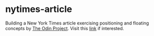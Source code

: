# nytimes-article
Building a New York Times article exercising positioning and floating concepts by [The Odin Project][1].
Visit this [link][2] if interested.

[1]:http://www.theodinproject.com/courses/html5-and-css3/lessons/positioning-and-floating-elements
[2]:https://ismailarafa.github.io/nytimes-article
